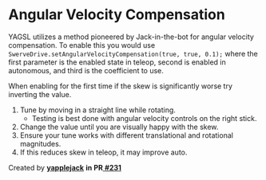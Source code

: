 # Angular Velocity Compensation

YAGSL utilizes a method pioneered by Jack-in-the-bot for angular velocity compensation. To enable this you would use `SwerveDrive.setAngularVelocityCompensation(true, true, 0.1);` where the first parameter is the enabled state in teleop, second is enabled in autonomous, and third is the coefficient to use.

When enabling for the first time if the skew is significantly worse try inverting the value.

1. Tune by moving in a straight line while rotating.&#x20;
   * Testing is best done with angular velocity controls on the right stick.
2. Change the value until you are visually happy with the skew.
3. Ensure your tune works with different translational and rotational magnitudes.
4. If this reduces skew in teleop, it may improve auto.      &#x20;

Created by [**yapplejack**](https://github.com/yapplejack) **in PR**[ **#231**](https://github.com/BroncBotz3481/YAGSL-Example/pull/231)
